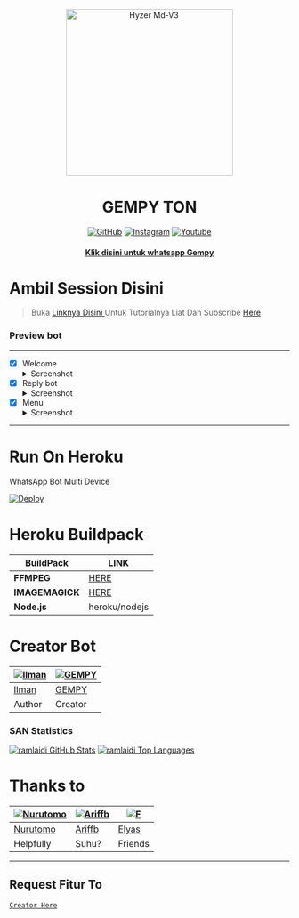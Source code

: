 <div align="center">
<img src="https://i.postimg.cc/6qHxw8C6/20220116-012320.png" alt="Hyzer Md-V3" width="300" />

</p>
<h1 align="center">GEMPY TON</h1>

>
>
>
</div>
<p align="center">
  <a href="https://github.com/GempyTon"><img title="GitHub" src="https://img.shields.io/badge/Github-ramlaidi.svg?style=for-the-badge&logo=github" /></a>
  <a href="httts://instagram.com/gmpyyy"><img title="Instagram " src="https://img.shields.io/badge/Instagram-Hyzerr.svg?style=for-the-badge&logo=instagram" /></a>
  <a href="https://youtube.com/channel/UCZoVmApPxtLYgUWwBD4nbCw"><img title="Youtube" src="https://img.shields.io/badge/Youtube-Hyzerr.svg?style=for-the-badge&logo=youtube" /></a>
  <h4 align="center">
  <a
  <a href="https://wa.me/𝟼𝟸𝟾𝟽𝟾𝟿𝟿𝟹𝟶𝟽𝟹𝟻𝟶">Klik disini untuk whatsapp Gempy </a>
</h4>
</p>

# Ambil Session Disini

> Buka [ Linknya Disini ](https://replit.com/@zeeoneofc/Session-Md?lita=1&outputonly=1#.replit) 
> Untuk Tutorialnya Liat Dan Subscribe [ Here ](https://youtube.com/channel/UCZoVmApPxtLYgUWwBD4nbCw) 

### Preview bot
------------------
- [x] Welcome <details><summary>Screenshot</summary><img src="https://telegra.ph/file/b3b7dff3e285c84442c3c.jpg"></details>
- [x] Reply bot <details><summary>Screenshot</summary><img src="https://telegra.ph/file/98c48528bd962f279ea7e.jpg"></details>
- [x] Menu  <details><summary>Screenshot</summary><img src="https://telegra.ph/file/dc3565c53a09154ef745e.jpg"></details>
------------------

# Run On Heroku

WhatsApp Bot Multi Device

[![Deploy](https://www.herokucdn.com/deploy/button.svg)](https://heroku.com/deploy?template=https://github.com/limmychan/limmy)


# Heroku Buildpack

| BuildPack | LINK |
|--------|--------|
| **FFMPEG** |[HERE](https://github.com/jonathanong/heroku-buildpack-ffmpeg-latest) |
| **IMAGEMAGICK** | [HERE](https://github.com/mcollina/heroku-buildpack-imagemagick.git) |
| **Node.js**     | heroku/nodejs|

# Creator Bot
 [![Ilman](https://github.com/ilmanhdyt.png?size=200)](https://github.com/ilmanhdyt) | [![GEMPY](https://github.com/GempyTon.png?size=200)](https://github.com/GempyTon) 
----|----
[Ilman](https://github.com/ilmanhdyt) | [GEMPY](https://github.com/GempyTon)
 Author | Creator
 
### SAN Statistics

[![ramlaidi GitHub Stats](https://github-readme-stats.vercel.app/api?username=ramlaidi&show_icons=true&hide=issues&theme=radical)](https://github-readme-stats.vercel.app)
[![ramlaidi Top Languages](https://github-readme-stats.vercel.app/api/top-langs?username=ramlaidi&layout=compact&theme=radical)](https://github-readme-stats.vercel.app)

# Thanks to
 [![Nurutomo](https://github.com/Nurutomo.png?size=200)](https://github.com/Nurutomo) | [![Ariffb](https://github.com/ariffb25.png?size=200)](https://github.com/ariffb25) | [![F](https://github.com/Paquito1923.png?size=200)](https://github.com/Paquito1923)
----|----|----
[Nurutomo](https://github.com/Nurutomo) | [Ariffb](https://github.com/ariffb25) | [Elyas](https://github.com/Paquito1923)
 Helpfully | Suhu? | Friends

---------

## Request Fitur To
[`Creator Here`](https://wa.me/6287898307350?text=Banh+req+fitur) 
